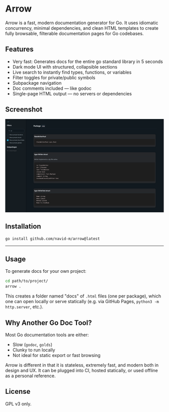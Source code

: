# Arrow

Arrow is a fast, modern documentation generator for Go.
It uses idiomatic concurrency, minimal dependencies, and clean HTML templates to create fully browsable, filterable documentation pages for Go codebases.

## Features

-  Very fast: Generates docs for the entire go standard library in 5 seconds
-  Dark mode UI with structured, collapsible sections
-  Live search to instantly find types, functions, or variables
-  Filter toggles for private/public symbols
-  Subpackage navigation
-  Doc comments included — like godoc
-  Single-page HTML output — no servers or dependencies

## Screenshot

![arrow example screenshot](assets/example.png)

## Installation

```bash
go install github.com/navid-m/arrow@latest
```

---

## Usage

To generate docs for your own project:

```bash
cd path/to/project/
arrow .
```

This creates a folder named "docs" of `.html` files (one per package), which one can open locally or serve statically (e.g. via GitHub Pages, `python3 -m http.server`, etc.).

## Why Another Go Doc Tool?

Most Go documentation tools are either:

-  Slow (`godoc`, `golds`)
-  Clunky to run locally
-  Not ideal for static export or fast browsing

Arrow is different in that it is stateless, extremely fast, and modern both in design and UX. It can be plugged into CI, hosted statically, or used offline as a personal reference.

## License

GPL v3 only.
